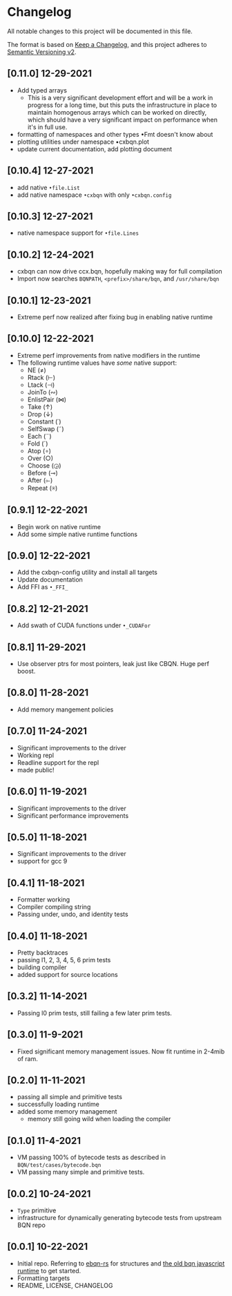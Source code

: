 # Changelog
All notable changes to this project will be documented in this file.

The format is based on [Keep a Changelog](https://keepachangelog.com/en/1.0.0/),
and this project adheres to [Semantic Versioning v2](https://semver.org/spec/v2.0.0.html).

## [0.11.0] 12-29-2021

* Add typed arrays
    * This is a very significant development effort and will be a work in progress for a long time, but this puts the infrastructure in place to maintain homogenous arrays which can be worked on directly, which should have a very significant impact on performance when it's in full use.
* formatting of namespaces and other types •Fmt doesn't know about
* plotting utilities under namespace •cxbqn.plot
* update current documentation, add plotting document

## [0.10.4] 12-27-2021

* add native `•file.List`
* add native namespace `•cxbqn` with only `•cxbqn.config`

## [0.10.3] 12-27-2021

* native namespace support for `•file.Lines`

## [0.10.2] 12-24-2021

* cxbqn can now drive ccx.bqn, hopefully making way for full compilation
* Import now searches `BQNPATH`, `<prefix>/share/bqn`, and `/usr/share/bqn`

## [0.10.1] 12-23-2021

* Extreme perf now realized after fixing bug in enabling native runtime

## [0.10.0] 12-22-2021

* Extreme perf improvements from native modifiers in the runtime
* The following runtime values have _some_ native support:
    * NE (≠)
    * Rtack (⊢)
    * Ltack (⊣)
    * JoinTo (∾)
    * EnlistPair (⋈)
    * Take (↑)
    * Drop (↓)
    * Constant (˙)
    * SelfSwap (˜)
    * Each (¨)
    * Fold (´)
    * Atop (∘)
    * Over (○)
    * Choose (◶)
    * Before (⊸)
    * After (⟜)
    * Repeat (⍟)

## [0.9.1] 12-22-2021

* Begin work on native runtime
* Add some simple native runtime functions

## [0.9.0] 12-22-2021

* Add the cxbqn-config utility and install all targets
* Update documentation
* Add FFI as `•_FFI_`

## [0.8.2] 12-21-2021

* Add swath of CUDA functions under `•_CUDAFor`

## [0.8.1] 11-29-2021

* Use observer ptrs for most pointers, leak just like CBQN. Huge perf boost.

## [0.8.0] 11-28-2021

* Add memory mangement policies

## [0.7.0] 11-24-2021

* Significant improvements to the driver
* Working repl
* Readline support for the repl
* made public!

## [0.6.0] 11-19-2021

* Significant improvements to the driver
* Significant performance improvements

## [0.5.0] 11-18-2021

* Significant improvements to the driver
* support for gcc 9

## [0.4.1] 11-18-2021

* Formatter working
* Compiler compiling string
* Passing under, undo, and identity tests

## [0.4.0] 11-18-2021

* Pretty backtraces
* passing l1, 2, 3, 4, 5, 6 prim tests
* building compiler
* added support for source locations

## [0.3.2] 11-14-2021

* Passing l0 prim tests, still failing a few later prim tests.

## [0.3.0] 11-9-2021

* Fixed significant memory management issues. Now fit runtime in 2-4mib of ram.

## [0.2.0] 11-11-2021

* passing all simple and primitive tests
* successfully loading runtime
* added some memory management
    * memory still going wild when loading the compiler

## [0.1.0] 11-4-2021

* VM passing 100% of bytecode tests as described in `BQN/test/cases/bytecode.bqn`
* VM passing many simple and primitive tests.

## [0.0.2] 10-24-2021

* `Type` primitive
* infrastructure for dynamically generating bytecode tests from upstream BQN repo

## [0.0.1] 10-22-2021

* Initial repo. Referring to [ebqn-rs](https://github.com/cannadayr/ebqn-rs/blob/master/crs.bqn) for structures and [the old bqn javascript runtime](https://github.com/mlochbaum/BQN/blob/f74d9223ef880f2914030c2375f680dcc7e8c92b/bqn.js#L23) to get started.
* Formatting targets
* README, LICENSE, CHANGELOG
